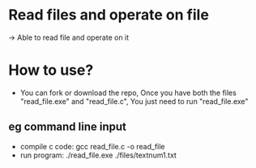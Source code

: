 # Read files and operate on file
-> Able to read file and operate on it

# How to use?

- You can fork or download the repo, Once you have both the files "read_file.exe" and "read_file.c", You just need to run "read_file.exe"

## eg command line input

- compile c code: gcc read_file.c -o read_file
- run program: ./read_file.exe ./files/textnum1.txt
